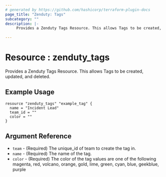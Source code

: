 ```yaml
---
# generated by https://github.com/hashicorp/terraform-plugin-docs
page_title: "Zenduty: Tags"
subcategory: ""
description: |- 
     Provides a Zenduty Tags Resource. This allows Tags to be created, updated, and deleted.
  
---
```


# Resource : zenduty_tags 
Provides a Zenduty Tags Resource. This allows Tags to be created, updated, and deleted.    
## Example Usage
```hcl
resource "zenduty_tags" "example_tag" {
  name = "Incident Lead"
  team_id = ""
  color = ""  
}

```


## Argument Reference

* `team` - (Required) The unique_id of team to create the tag in.
* `name` - (Required) The name of the tag.
* `color` - (Required) The color of the tag values are one  of the following magenta, red, volcano, orange, gold, lime, green, cyan, blue, geekblue, purple





